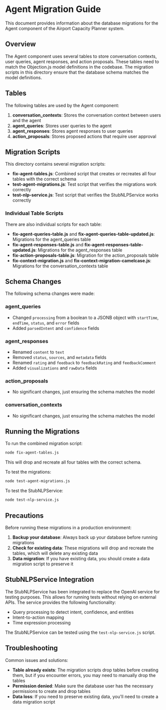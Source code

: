 # Agent Migration Guide

This document provides information about the database migrations for the Agent component of the Airport Capacity Planner system.

## Overview

The Agent component uses several tables to store conversation contexts, user queries, agent responses, and action proposals. These tables need to match the Objection.js model definitions in the codebase. The migration scripts in this directory ensure that the database schema matches the model definitions.

## Tables

The following tables are used by the Agent component:

1. **conversation_contexts**: Stores the conversation context between users and the agent
2. **agent_queries**: Stores user queries to the agent
3. **agent_responses**: Stores agent responses to user queries
4. **action_proposals**: Stores proposed actions that require user approval

## Migration Scripts

This directory contains several migration scripts:

- **fix-agent-tables.js**: Combined script that creates or recreates all four tables with the correct schema
- **test-agent-migrations.js**: Test script that verifies the migrations work correctly
- **test-nlp-service.js**: Test script that verifies the StubNLPService works correctly

### Individual Table Scripts

There are also individual scripts for each table:

- **fix-agent-queries-table.js** and **fix-agent-queries-table-updated.js**: Migrations for the agent_queries table
- **fix-agent-responses-table.js** and **fix-agent-responses-table-updated.js**: Migrations for the agent_responses table
- **fix-action-proposals-table.js**: Migration for the action_proposals table
- **fix-context-migration.js** and **fix-context-migration-camelcase.js**: Migrations for the conversation_contexts table

## Schema Changes

The following schema changes were made:

### agent_queries

- Changed `processing` from a boolean to a JSONB object with `startTime`, `endTime`, `status`, and `error` fields
- Added `parsedIntent` and `confidence` fields

### agent_responses

- Renamed `content` to `text`
- Removed `status`, `sources`, and `metadata` fields
- Renamed `rating` and `feedback` to `feedbackRating` and `feedbackComment`
- Added `visualizations` and `rawData` fields

### action_proposals

- No significant changes, just ensuring the schema matches the model

### conversation_contexts

- No significant changes, just ensuring the schema matches the model

## Running the Migrations

To run the combined migration script:

```bash
node fix-agent-tables.js
```

This will drop and recreate all four tables with the correct schema.

To test the migrations:

```bash
node test-agent-migrations.js
```

To test the StubNLPService:

```bash
node test-nlp-service.js
```

## Precautions

Before running these migrations in a production environment:

1. **Backup your database**: Always back up your database before running migrations
2. **Check for existing data**: These migrations will drop and recreate the tables, which will delete any existing data
3. **Data migration**: If you have existing data, you should create a data migration script to preserve it

## StubNLPService Integration

The StubNLPService has been integrated to replace the OpenAI service for testing purposes. This allows for running tests without relying on external APIs. The service provides the following functionality:

- Query processing to detect intent, confidence, and entities
- Intent-to-action mapping
- Time expression processing

The StubNLPService can be tested using the `test-nlp-service.js` script.

## Troubleshooting

Common issues and solutions:

- **Table already exists**: The migration scripts drop tables before creating them, but if you encounter errors, you may need to manually drop the tables
- **Permission denied**: Make sure the database user has the necessary permissions to create and drop tables
- **Data loss**: If you need to preserve existing data, you'll need to create a data migration script